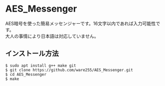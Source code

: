 # AES_Messenger
AES暗号を使った簡易メッセンジャーです。16文字以内であれば入力可能性です。<br>
大人の事情により日本語は対応していません。

## インストール方法
```
$ sudo apt install g++ make git
$ git clone https://github.com/ware255/AES_Messenger.git
$ cd AES_Messenger
$ make
```
